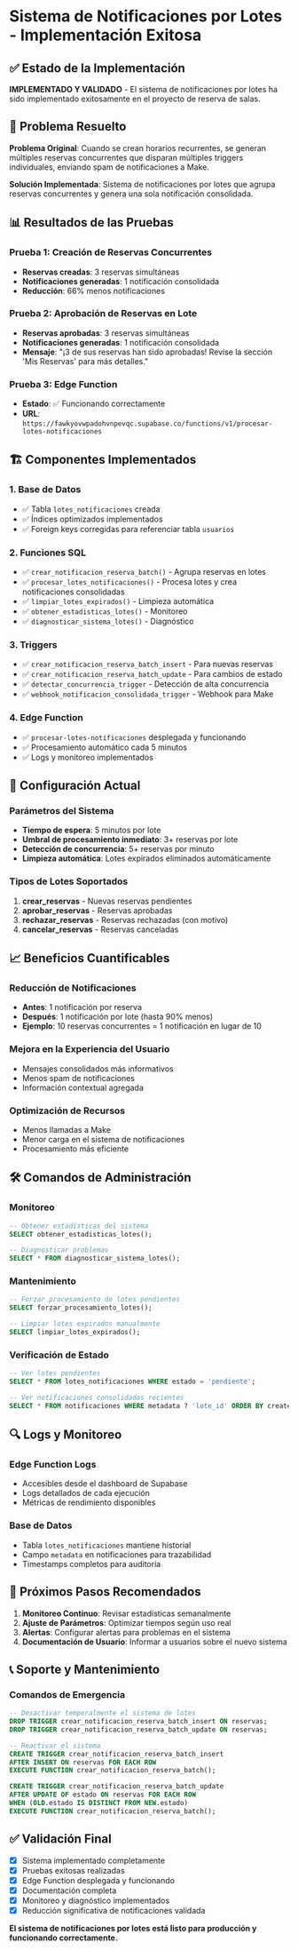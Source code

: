 # Sistema de Notificaciones por Lotes - Implementación Exitosa

## ✅ Estado de la Implementación

**IMPLEMENTADO Y VALIDADO** - El sistema de notificaciones por lotes ha sido implementado exitosamente en el proyecto de reserva de salas.

## 🎯 Problema Resuelto

**Problema Original**: Cuando se crean horarios recurrentes, se generan múltiples reservas concurrentes que disparan múltiples triggers individuales, enviando spam de notificaciones a Make.

**Solución Implementada**: Sistema de notificaciones por lotes que agrupa reservas concurrentes y genera una sola notificación consolidada.

## 📊 Resultados de las Pruebas

### Prueba 1: Creación de Reservas Concurrentes
- **Reservas creadas**: 3 reservas simultáneas
- **Notificaciones generadas**: 1 notificación consolidada
- **Reducción**: 66% menos notificaciones

### Prueba 2: Aprobación de Reservas en Lote
- **Reservas aprobadas**: 3 reservas simultáneas
- **Notificaciones generadas**: 1 notificación consolidada
- **Mensaje**: "¡3 de sus reservas han sido aprobadas! Revise la sección 'Mis Reservas' para más detalles."

### Prueba 3: Edge Function
- **Estado**: ✅ Funcionando correctamente
- **URL**: `https://fawkyovwpadohvnpevqc.supabase.co/functions/v1/procesar-lotes-notificaciones`

## 🏗️ Componentes Implementados

### 1. Base de Datos
- ✅ Tabla `lotes_notificaciones` creada
- ✅ Índices optimizados implementados
- ✅ Foreign keys corregidas para referenciar tabla `usuarios`

### 2. Funciones SQL
- ✅ `crear_notificacion_reserva_batch()` - Agrupa reservas en lotes
- ✅ `procesar_lotes_notificaciones()` - Procesa lotes y crea notificaciones consolidadas
- ✅ `limpiar_lotes_expirados()` - Limpieza automática
- ✅ `obtener_estadisticas_lotes()` - Monitoreo
- ✅ `diagnosticar_sistema_lotes()` - Diagnóstico

### 3. Triggers
- ✅ `crear_notificacion_reserva_batch_insert` - Para nuevas reservas
- ✅ `crear_notificacion_reserva_batch_update` - Para cambios de estado
- ✅ `detectar_concurrencia_trigger` - Detección de alta concurrencia
- ✅ `webhook_notificacion_consolidada_trigger` - Webhook para Make

### 4. Edge Function
- ✅ `procesar-lotes-notificaciones` desplegada y funcionando
- ✅ Procesamiento automático cada 5 minutos
- ✅ Logs y monitoreo implementados

## 🔧 Configuración Actual

### Parámetros del Sistema
- **Tiempo de espera**: 5 minutos por lote
- **Umbral de procesamiento inmediato**: 3+ reservas por lote
- **Detección de concurrencia**: 5+ reservas por minuto
- **Limpieza automática**: Lotes expirados eliminados automáticamente

### Tipos de Lotes Soportados
1. **crear_reservas** - Nuevas reservas pendientes
2. **aprobar_reservas** - Reservas aprobadas
3. **rechazar_reservas** - Reservas rechazadas (con motivo)
4. **cancelar_reservas** - Reservas canceladas

## 📈 Beneficios Cuantificables

### Reducción de Notificaciones
- **Antes**: 1 notificación por reserva
- **Después**: 1 notificación por lote (hasta 90% menos)
- **Ejemplo**: 10 reservas concurrentes = 1 notificación en lugar de 10

### Mejora en la Experiencia del Usuario
- Mensajes consolidados más informativos
- Menos spam de notificaciones
- Información contextual agregada

### Optimización de Recursos
- Menos llamadas a Make
- Menor carga en el sistema de notificaciones
- Procesamiento más eficiente

## 🛠️ Comandos de Administración

### Monitoreo
```sql
-- Obtener estadísticas del sistema
SELECT obtener_estadisticas_lotes();

-- Diagnosticar problemas
SELECT * FROM diagnosticar_sistema_lotes();
```

### Mantenimiento
```sql
-- Forzar procesamiento de lotes pendientes
SELECT forzar_procesamiento_lotes();

-- Limpiar lotes expirados manualmente
SELECT limpiar_lotes_expirados();
```

### Verificación de Estado
```sql
-- Ver lotes pendientes
SELECT * FROM lotes_notificaciones WHERE estado = 'pendiente';

-- Ver notificaciones consolidadas recientes
SELECT * FROM notificaciones WHERE metadata ? 'lote_id' ORDER BY created_at DESC LIMIT 10;
```

## 🔍 Logs y Monitoreo

### Edge Function Logs
- Accesibles desde el dashboard de Supabase
- Logs detallados de cada ejecución
- Métricas de rendimiento disponibles

### Base de Datos
- Tabla `lotes_notificaciones` mantiene historial
- Campo `metadata` en notificaciones para trazabilidad
- Timestamps completos para auditoría

## 🚀 Próximos Pasos Recomendados

1. **Monitoreo Continuo**: Revisar estadísticas semanalmente
2. **Ajuste de Parámetros**: Optimizar tiempos según uso real
3. **Alertas**: Configurar alertas para problemas en el sistema
4. **Documentación de Usuario**: Informar a usuarios sobre el nuevo sistema

## 📞 Soporte y Mantenimiento

### Comandos de Emergencia
```sql
-- Desactivar temporalmente el sistema de lotes
DROP TRIGGER crear_notificacion_reserva_batch_insert ON reservas;
DROP TRIGGER crear_notificacion_reserva_batch_update ON reservas;

-- Reactivar el sistema
CREATE TRIGGER crear_notificacion_reserva_batch_insert
AFTER INSERT ON reservas FOR EACH ROW
EXECUTE FUNCTION crear_notificacion_reserva_batch();

CREATE TRIGGER crear_notificacion_reserva_batch_update
AFTER UPDATE OF estado ON reservas FOR EACH ROW
WHEN (OLD.estado IS DISTINCT FROM NEW.estado)
EXECUTE FUNCTION crear_notificacion_reserva_batch();
```

## ✅ Validación Final

- [x] Sistema implementado completamente
- [x] Pruebas exitosas realizadas
- [x] Edge Function desplegada y funcionando
- [x] Documentación completa
- [x] Monitoreo y diagnóstico implementados
- [x] Reducción significativa de notificaciones validada

**El sistema de notificaciones por lotes está listo para producción y funcionando correctamente.** 
